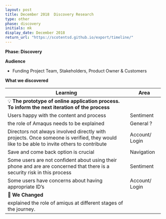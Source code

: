 ```yaml
---
layout: post
title: December 2018  Discovery Research
type: other
phase: discovery
initials: mk
display_date: December 2018
return_url: "https://scotentsd.github.io/export/timeline/"
---
```



**Phase: Discovery**

**Audience**
- Funding Project Team, Stakeholders, Product Owner & Customers

**What we discovered**

Learning | Area
--- | ---
💡  **The prototype of online application process. To inform the next iteration of the process** |  	
  Users happy with the content and process 	 | Sentiment
  the role of Amaqus needs to be explained 	 | General ?
  Directors not always involved directly with projects. Once someone is verified, they would like to be able to invite others to contribute	 | Account/ Login
  Save and come back option is crucial 	 | Navigation
  Some users are not confident about using their phone and are are concerned that there is a security risk in this process	 | Sentiment
  Some users  have concerns about having appropriate ID’s 	 | Account/ Login
🧰 **We Changed** |  
explained the role of amiqus at different stages of the journey. | 
<!--more-->
